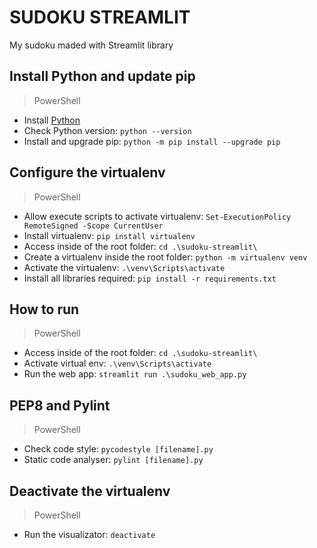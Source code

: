 # SUDOKU STREAMLIT
My sudoku maded with Streamlit library

## Install Python and update pip
> PowerShell
* Install [Python](https://www.tutorialsteacher.com/python/install-python#:~:text=You%20can%20install%20Python%20by,to%20start%20the%20installation%20wizard.)
* Check Python version: `python --version`
* Install and upgrade pip: `python -m pip install --upgrade pip`

## Configure the virtualenv
> PowerShell
* Allow execute scripts to activate virtualenv: `Set-ExecutionPolicy RemoteSigned -Scope CurrentUser`
* Install virtualenv: `pip install virtualenv`
* Access inside of the root folder: `cd .\sudoku-streamlit\`
* Create a virtualenv inside the root folder: `python -m virtualenv venv`
* Activate the virtualenv: `.\venv\Scripts\activate`
* Install all libraries required: `pip install -r requirements.txt`

## How to run
> PowerShell
* Access inside of the root folder: `cd .\sudoku-streamlit\`
* Activate virtual env: `.\venv\Scripts\activate`
* Run the web app: `streamlit run .\sudoku_web_app.py`

## PEP8 and Pylint
> PowerShell
* Check code style: `pycodestyle [filename].py`
* Static code analyser: `pylint [filename].py` 

## Deactivate the virtualenv
> PowerShell
* Run the visualizator: `deactivate`
